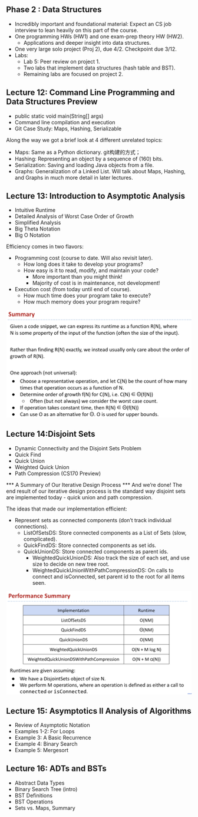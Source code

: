 ## Phase 2 : Data Structures
* Incredibly important and foundational material: Expect an CS job interview to lean heavily on this part of the course.
* One programming HWs (HW1) and one exam-prep theory HW (HW2).
  * Applications and deeper insight into data structures.
* One very large solo project (Proj 2), due 4/2. Checkpoint due 3/12.
* Labs:
  * Lab 5: Peer review on project 1.
  * Two labs that implement data structures (hash table and BST).
  * Remaining labs are focused on project 2.



## Lecture 12: Command Line Programming and Data Structures Preview

* public static void main(String[] args)
* Command line compilation and execution
* Git Case Study: Maps, Hashing, Serializable

Along the way we got a brief look at 4 different unrelated topics:
* Maps: Same as a Python dictionary.
git构建的方式；
* Hashing: Representing an object by a sequence of (160) bits.
* Serialization: Saving and loading Java objects from a file.
* Graphs: Generalization of a Linked List.
Will talk about Maps, Hashing, and Graphs in much more detail in later lectures.



## Lecture 13: Introduction to Asymptotic Analysis
* Intuitive Runtime
* Detailed Analysis of Worst Case Order of Growth
* Simplified Analysis
* Big Theta Notation
* Big O Notation

Efficiency comes in two flavors:
  * Programming cost (course to date. Will also revisit later).
    * How long does it take to develop your programs?
    * How easy is it to read, modify, and maintain your code?
      * More important than you might think!
      * Majority of cost is in maintenance, not development!
  * Execution cost (from today until end of course).
    * How much time does your program take to execute?
    * How much memory does your program require?

![lec13-1](../picture/Lec13_1.png)

## Lecture 14:Disjoint Sets
* Dynamic Connectivity and the Disjoint Sets Problem
* Quick Find
* Quick Union
* Weighted Quick Union
* Path Compression (CS170 Preview)

*** A Summary of Our Iterative Design Process ***
And we’re done! The end result of our iterative design process is the standard way disjoint sets are implemented today - quick union and path compression.

The ideas that made our implementation efficient:
* Represent sets as connected components (don’t track individual connections).
  * ListOfSetsDS: Store connected components as a List of Sets (slow, complicated).
  * QuickFindDS: Store connected components as set ids.
  * QuickUnionDS: Store connected components as parent ids.
    * WeightedQuickUnionDS: Also track the size of each set, and use size to decide on new tree root.
    * WeightedQuickUnionWithPathCompressionDS: On calls to connect and isConnected, set parent id to the root for all items seen.

![lec14](../picture/Lec14_1.png)

## Lecture 15: Asymptotics II Analysis of Algorithms
* Review of Asymptotic Notation
* Examples 1-2: For Loops
* Example 3: A Basic Recurrence
* Example 4: Binary Search
* Example 5: Mergesort

## Lecture 16: ADTs and BSTs
* Abstract Data Types
* Binary Search Tree (intro)
* BST Definitions
* BST Operations
* Sets vs. Maps, Summary


